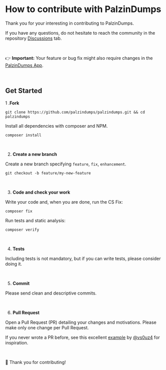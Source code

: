 # How to contribute with PalzinDumps

Thank you for your interesting in contributing to PalzinDumps.

If you have any questions, do not hesitate to reach the community in the repository [Discussions](https://github.com/palzindumps/palzindumps/discussions) tab.

<br/>

👉 **Important:**  Your feature or bug fix might also require changes in the [PalzinDumps App](https://github.com/palzindumps/app).

<br/>

## Get Started

1 .**Fork**

```shell
git clone https://github.com/palzindumps/palzindumps.git && cd palzindumps
```

Install all dependencies with composer and NPM.

```shell
composer install
```

<br/>

2. **Create a new branch**

Create a new branch specifying `feature`, `fix`, `enhancement`.

```shell
git checkout -b feature/my-new-feature
```

<br/>

3. **Code and check your work**

Write your code and, when you are done, run the CS Fix:

```Shell
composer fix
```

Run tests and static analysis:

```Shell
composer verify
```

<br/>

4. **Tests**

Including tests is not mandatory, but if you can write tests, please consider doing it.

<br/>


5. **Commit**

Please send clean and descriptive commits.

<br/>


6. **Pull Request**

Open a Pull Request (PR) detailing your changes and motivations. Please make only one change per Pull Request.

If you never wrote a PR before, see this excellent [example](https://github.com/Power-Components/livewire-powergrid/pull/149) by [@vs0uz4](https://github.com/vs0uz4) for inspiration.

<br/>

💓  Thank you for contributing!
